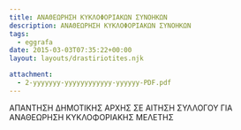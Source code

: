 ```yaml
---
title: ΑΝΑΘΕΩΡΗΣΗ ΚΥΚΛΟΦΟΡΙΑΚΩΝ ΣΥΝΟΗΚΩΝ
description: ΑΝΑΘΕΩΡΗΣΗ ΚΥΚΛΟΦΟΡΙΑΚΩΝ ΣΥΝΟΗΚΩΝ
tags:
  - eggrafa
date: 2015-03-03T07:35:22+00:00
layout: layouts/drastiriotites.njk

attachment:
  - 2-yyyyyyy-yyyyyyyyyyyy-yyyyyy-PDF.pdf
---
```


ΑΠΑΝΤΗΣΗ ΔΗΜΟΤΙΚΗΣ ΑΡΧΗΣ ΣΕ ΑΙΤΗΣΗ ΣΥΛΛΟΓΟΥ ΓΙΑ ΑΝΑΘΕΩΡΗΣΗ ΚΥΚΛΟΦΟΡΙΑΚΗΣ ΜΕΛΕΤΗΣ

<!-- excerpt -->
